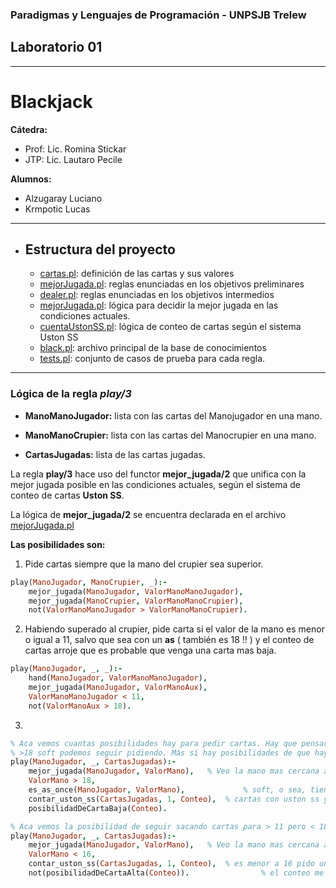 ### Paradigmas y Lenguajes de Programación - UNPSJB Trelew

## Laboratorio 01

---

# Blackjack

**Cátedra:**
+ Prof: Lic. Romina Stickar
+ JTP:  Lic. Lautaro Pecile

**Alumnos:**
+ Alzugaray Luciano
+ Krmpotic Lucas

---

+ ## Estructura del proyecto
    + [cartas.pl](cartas.pl): definición de las cartas y sus valores
    + [mejorJugada.pl](mejorJugada.pl):  reglas enunciadas en los objetivos preliminares
    + [dealer.pl](dealer.pl):  reglas enunciadas en los objetivos intermedios
    + [mejorJugada.pl](mejorJugada.pl): lógica para decidir la mejor jugada en las condiciones actuales.
    + [cuentaUstonSS.pl](cuentaUstonSS.pl): lógica de conteo de cartas según el sistema Uston SS
    + [black.pl](black.pl): archivo principal de la base de conocimientos
    + [tests.pl](tests.pl): conjunto de casos de prueba para cada regla.

---


### Lógica de la regla *play/3*

- **ManoManoJugador:** lista con las cartas del Manojugador en una mano.

- **ManoManoCrupier:** lista con las cartas del Manocrupier en una mano.
    
- **CartasJugadas:** lista de las cartas jugadas.

La regla **play/3** hace uso del functor **mejor_jugada/2** que unifica con la mejor jugada posible en las condiciones actuales, según el sistema de conteo de cartas **Uston SS**.

La lógica de **mejor_jugada/2** se encuentra declarada en el archivo [mejorJugada.pl](mejorJugada.pl) 

**Las posibilidades son:**

1) Pide cartas siempre que la mano del crupier sea superior.

```prolog
play(ManoJugador, ManoCrupier, _):-
    mejor_jugada(ManoJugador, ValorManoManoJugador), 
    mejor_jugada(ManoCrupier, ValorManoManoCrupier),
    not(ValorManoManoJugador > ValorManoManoCrupier).
```

2) Habiendo superado al crupier, pide carta si el valor de la mano es menor o igual a 11, salvo que sea con un **as** ( también es 18 !! ) y el conteo de cartas arroje que es probable que venga una carta mas baja.

```prolog
play(ManoJugador, _, _):- 
    hand(ManoJugador, ValorManoManoJugador),
    mejor_jugada(ManoJugador, ValorManoAux),
    ValorManoManoJugador < 11, 
    not(ValorManoAux > 18). 
```

3) 

```prolog
% Aca vemos cuantas posibilidades hay para pedir cartas. Hay que pensar que si tenes un
% >18 soft podemos seguir pidiendo. Más si hay posibilidades de que hayan cartas bajas.
play(ManoJugador, _, CartasJugadas):-
	mejor_jugada(ManoJugador, ValorMano),	% Veo la mano mas cercana a 21. Veo si ese valor es
	ValorMano > 18,
	es_as_once(ManoJugador, ValorMano), 			% soft, o sea, tiene un A con valor 11. Cuento las
	contar_uston_ss(CartasJugadas, 1, Conteo),	% cartas con uston ss y me fijo si hay la posibilidad que me toque 
	posibilidadDeCartaBaja(Conteo).
```

```prolog
% Aca vemos la posibilidad de seguir sacando cartas para > 11 pero < 18. 
play(ManoJugador, _, CartasJugadas):-
	mejor_jugada(ManoJugador, ValorMano),	% Veo la mano mas cercana a 21. Veo si ese valor es
	ValorMano < 16,
	contar_uston_ss(CartasJugadas, 1, Conteo),	% es menor a 16 pido una carta siempre y cuando el valor de 
	not(posibilidadDeCartaAlta(Conteo)).				% el conteo me indique que no hay posibilidades de sacar una carta alta.
```

